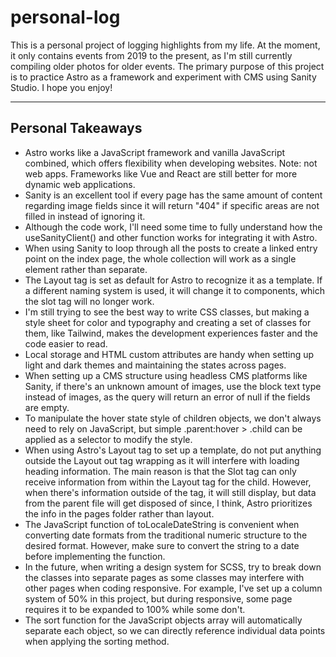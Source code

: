 # personal-log

This is a personal project of logging highlights from my life. At the moment, it only contains events from 2019 to the present, as I'm still currently compiling older photos for older events. The primary purpose of this project is to practice Astro as a framework and experiment with CMS using Sanity Studio. I hope you enjoy!

----------------------------------------------------------------

## Personal Takeaways
- Astro works like a JavaScript framework and vanilla JavaScript combined, which offers flexibility when developing websites. Note: not web apps. Frameworks like Vue and React are still better for more dynamic web applications.
- Sanity is an excellent tool if every page has the same amount of content regarding image fields since it will return "404" if specific areas are not filled in instead of ignoring it.
- Although the code work, I'll need some time to fully understand how the useSanityClient() and other function works for integrating it with Astro.
- When using Sanity to loop through all the posts to create a linked entry point on the index page, the whole collection will work as a single element rather than separate.
- The Layout tag is set as default for Astro to recognize it as a template. If a different naming system is used, it will change it to components, which the slot tag will no longer work.
- I'm still trying to see the best way to write CSS classes, but making a style sheet for color and typography and creating a set of classes for them, like Tailwind, makes the development experiences faster and the code easier to read.
- Local storage and HTML custom attributes are handy when setting up light and dark themes and maintaining the states across pages.
- When setting up a CMS structure using headless CMS platforms like Sanity, if there's an unknown amount of images, use the block text type instead of images, as the query will return an error of null if the fields are empty.
- To manipulate the hover state style of children objects, we don't always need to rely on JavaScript, but simple .parent:hover > .child can be applied as a selector to modify the style.
- When using Astro's Layout tag to set up a template, do not put anything outside the Layout out tag wrapping as it will interfere with loading heading information. The main reason is that the Slot tag can only receive information from within the Layout tag for the child. However, when there's information outside of the tag, it will still display, but data from the parent file will get disposed of since, I think, Astro prioritizes the info in the pages folder rather than layout.
- The JavaScript function of toLocaleDateString is convenient when converting date formats from the traditional numeric structure to the desired format. However, make sure to convert the string to a date before implementing the function.
- In the future, when writing a design system for SCSS, try to break down the classes into separate pages as some classes may interfere with other pages when coding responsive. For example, I've set up a column system of 50% in this project, but during responsive, some page requires it to be expanded to 100% while some don't.
- The sort function for the JavaScript objects array will automatically separate each object, so we can directly reference individual data points when applying the sorting method.
